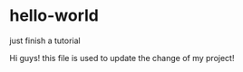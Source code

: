 # hello-world
just finish a tutorial

Hi guys!
this file is used to update the change of my project!
